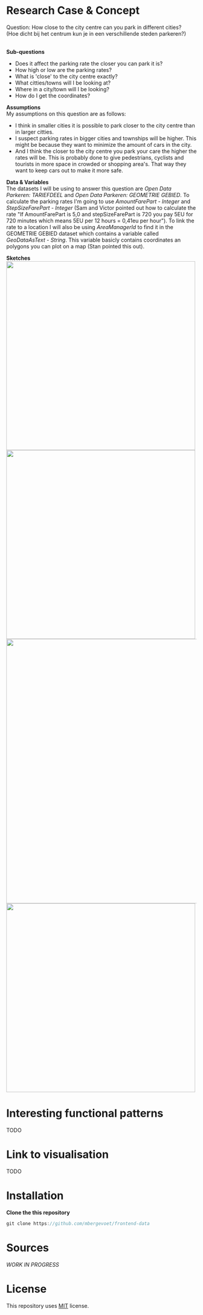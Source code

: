 # Research Case & Concept

Question: How close to the city centre can you park in different cities? <br> (Hoe dicht bij het centrum kun je in een verschillende steden parkeren?) <br>
<br>

**Sub-questions**
- Does it affect the parking rate the closer you can park it is?
- How high or low are the parking rates?
- What is 'close' to the city centre exactly?
- What citties/towns will I be looking at?
- Where in a city/town will I be looking?
- How do I get the coordinates?

**Assumptions** <br>
My assumptions on this question are as follows:
* I think in smaller cities it is possible to park closer to the city centre than in larger citties.
* I suspect parking rates in bigger cities and townships will be higher. This might be because they want to minimize the amount of cars in the city.
* And I think the closer to the city centre you park your care the higher the rates will be. This is probably done to give pedestrians, cyclists and tourists in more space in crowded or shopping area's. That way they want to keep cars out to make it more safe.

**Data & Variables** <br>
The datasets I will be using to answer this question are _Open Data Parkeren: TARIEFDEEL_ and _Open Data Parkeren: GEOMETRIE GEBIED_. To calculate the parking rates I'm going to use _AmountFarePart - Integer_ and _StepSizeFarePart - Integer_ (Sam and Victor pointed out how to calculate the rate "If AmountFarePart is 5,0 and stepSizeFarePart is 720 you pay 5EU for 720 minutes which means 5EU per 12 hours = 0,41eu per hour"). To link the rate to a location I will also be using _AreaManagerId_ to find it in the GEOMETRIE GEBIED dataset which contains a variable called _GeoDataAsText - String_. This variable basicly contains coordinates an polygons you can plot on a map (Stan pointed this out). <br>

**Sketches** <br>
<img src="https://i.imgur.com/CNazY7E.png" height="500"/>
<img src="https://i.imgur.com/7q2VVrb.png" height="500"/>
<img src="https://i.imgur.com/UY49o7u.png" width="700"/>
<img src="https://imgur.com/BQzvk58" height="500"/> 

# Interesting functional patterns
TODO

# Link to visualisation
TODO

# Installation

**Clone the this repository** 
```js
git clone https://github.com/mbergevoet/frontend-data
```

# Sources

_WORK IN PROGRESS_

# License

This repository uses [MIT](https://github.com/mbergevoet/iCOV-redesign/blob/master/LICENSE) license.
